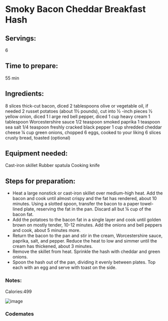 # Smoky Bacon Cheddar Breakfast Hash

## Servings: 
6
## Time to prepare: 
55 min
## Ingredients:
8 slices thick-cut bacon, diced
2 tablespoons olive or vegetable oil, if needed
2 russet potatoes (about 1½ pounds), cut into ½ -inch pieces
½ yellow onion, diced
1 l arge red bell pepper, diced
1 cup heavy cream
1 tablespoon Worcestershire sauce
1/2 teaspoon smoked paprika
1 teaspoon sea salt
1/4 teaspoon freshly cracked black pepper
1 cup shredded cheddar cheese
¼ cup green onions, chopped
6 eggs, cooked to your liking
6 slices crusty bread, toasted (optional)
## Equipment needed:
Cast-iron skillet
Rubber spatula
Cooking knife
## Steps for preparation:
- Heat a large nonstick or cast-iron skillet over medium-high heat. Add the bacon and cook until almost crispy and the fat has rendered, about 10 minutes. Using a slotted spoon, transfer the bacon to a paper towel-lined plate, reserving the fat in the pan. Discard all but ¼ cup of the bacon fat.
- Add the potatoes to the bacon fat in a single layer and cook until golden brown on mostly tender, 10-12 minutes. Add the onions and bell peppers and cook, about 5 minutes more.
- Return the bacon to the pan and stir in the cream, Worcestershire sauce, paprika, salt, and pepper. Reduce the heat to low and simmer until the cream has thickened, about 3 minutes.
- Remove the skillet from heat. Sprinkle the hash with cheddar and green onions.
- Spoon the hash out of the pan, dividing it evenly between plates. Top each with an egg and serve with toast on the side.

### Notes:
Calories:499

![image](https://user-images.githubusercontent.com/114119481/197924197-8d80fc93-0752-4380-8934-39b5effe041c.png)

### Codemates #
